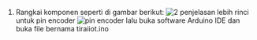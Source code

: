 1. Rangkai komponen seperti di gambar berikut:
![2](https://github.com/user-attachments/assets/bf32c521-5803-42a3-bf50-7f87535f029f)
penjelasan lebih rinci untuk pin encoder
![pin encoder](https://github.com/user-attachments/assets/c9bfb329-a46a-43a9-871b-aa2558284e23)
lalu buka software Arduino IDE dan buka file bernama tiraiiot.ino
